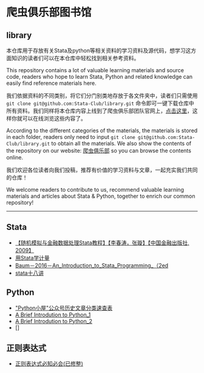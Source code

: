 # 爬虫俱乐部图书馆

## library

本仓库用于存放有关Stata及python等相关资料的学习资料及源代码，想学习这方面知识的读者们可以在本仓库中轻松找到相关参考资料。

This repository contains a lot of valuable learning materials and source code, readers who hope to learn Stata, Python and related knowledge can easily find reference materials here.

我们依据资料的不同类别，将它们分门别类地存放于各文件夹中，读者们只需使用`git clone git@github.com:Stata-Club/library.git` 命令即可一键下载仓库中所有资料。我们同样将本仓库内容上线到了爬虫俱乐部团队官网上，[点击这里](http://stata-club.github.io/)，这样你就可以在线浏览这些内容了。

According to the different categories of the materials, the materials is stored in each folder, readers only need to input `git clone git@github.com:Stata-Club/library.git` to obtain all the materials. We also show the contents of the repository on our website: [爬虫俱乐部](http://stata-club.github.io/) so you can browse the contents online.

我们欢迎各位读者向我们投稿，推荐有价值的学习资料与文章，一起充实我们共同的仓库！

We welcome readers to contribute to us, recommend valuable learning materials and articles about Stata & Python, together to enrich our common repository!

-----------------

## Stata

- [【随机模拟与金融数据处理Stata教程】【李春涛，张璇】【中国金融出版社, 2009】](/stata/)
- [用Stata学计量](/.../)
- [Baum－2016－An_Introduction_to_Stata_Programming_（2ed]()
- [stata十八讲]()


## Python

- ["Python小屋"公众号历史文章分类速查表](/pythonhouse/index.md)
- [A Brief Introdution to Python_1](https://github.com/Stata-Club/library/blob/master/A%20Brief%20Introdution%20to%20Python/python.pdf)
- [A Brief Introdution to Python_2](https://github.com/Stata-Club/library/blob/master/A%20Brief%20Introdution%20to%20Python/python_part2.pdf)
- []


## 正则表达式

- [正则表达式必知必会(已修整)](http://qunying.jb51.net:81/201209/books/zzbds_jb51.rar)